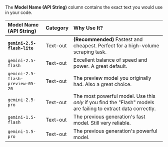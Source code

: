 The **Model Name (API String)** column contains the exact text you would use in your code.

| Model Name (API String) | Category | Why Use It? |
| :--- | :--- | :--- |
| **`gemini-2.5-flash-lite`** | Text-out | **(Recommended)** Fastest and cheapest. Perfect for a high-volume scraping task. |
| `gemini-2.5-flash` | Text-out | Excellent balance of speed and power. A great default. |
| `gemini-2.5-flash-preview-05-20` | Text-out | The preview model you originally had. Also a great choice. |
| `gemini-2.5-pro` | Text-out | The most powerful model. Use this *only* if you find the "Flash" models are failing to extract data correctly. |
| `gemini-1.5-flash` | Text-out | The previous generation's fast model. Still very reliable. |
| `gemini-1.5-pro` | Text-out | The previous generation's powerful model. |
